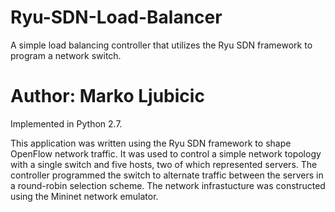 # Ryu-SDN-Load-Balancer
A simple load balancing controller that utilizes the Ryu SDN framework to program a network switch.

# Author: Marko Ljubicic

Implemented in Python 2.7.

This application was written using the Ryu SDN framework to shape OpenFlow network traffic. It was used to
control a simple network topology with a single switch and five hosts, two of which represented servers.
The controller programmed the switch to alternate traffic between the servers in a round-robin selection scheme.
The network infrastucture was constructed using the Mininet network emulator.
